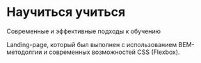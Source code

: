 # Научиться учиться

Современные и эффективные подходы к обучению

Landing-page, который был выполнен с использованием BEM-методолгии и
современных возможностей CSS (Flexbox).

